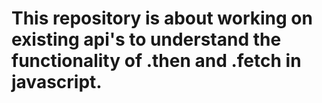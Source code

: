 # This repository is about working on existing api's to understand the functionality of .then and .fetch in javascript.
